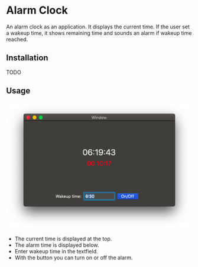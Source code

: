 # Alarm Clock

An alarm clock as an application. It displays the current time. If the user set a wakeup time, it shows remaining time and sounds an alarm if
wakeup time reached.

## Installation

TODO

## Usage

![Screenshot](doc/screenshot.png)

*   The current time is displayed at the top.
*   The alarm time is displayed below.
*   Enter wakeup time in the textfield.
*   With the button you can turn on or off the alarm.
